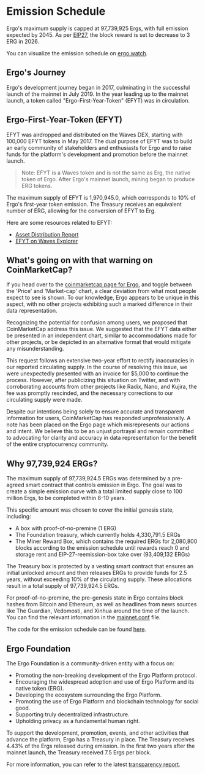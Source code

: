 # Emission Schedule

Ergo's maximum supply is capped at 97,739,925 Ergs, with full emission expected by 2045. As per [EIP27](eip27.md), the block reward is set to decrease to 3 ERG in 2026. 

You can visualize the emission schedule on [ergo.watch](https://ergo.watch/emission).

## Ergo's Journey

Ergo's development journey began in 2017, culminating in the successful launch of the mainnet in July 2019. In the year leading up to the mainnet launch, a token called "Ergo-First-Year-Token" (EFYT) was in circulation.

## Ergo-First-Year-Token (EFYT)

EFYT was airdropped and distributed on the Waves DEX, starting with 100,000 EFYT tokens in May 2017. The dual purpose of EFYT was to build an early community of stakeholders and enthusiasts for Ergo and to raise funds for the platform's development and promotion before the mainnet launch. 

> Note: EFYT is a Waves token and is not the same as Erg, the native token of Ergo. After Ergo's mainnet launch, mining began to produce ERG tokens.

The maximum supply of EFYT is 1,970,945.0, which corresponds to 10% of Ergo's first-year token emission. The Treasury receives an equivalent number of ERG, allowing for the conversion of EFYT to Erg.

Here are some resources related to EFYT:

- [Asset Distribution Report](http://pywaves.org/assets/725Yv9oceWsB4GsYwyy4A52kEwyVrL5avubkeChSnL46)
- [EFYT on Waves Explorer](https://wavesexplorer.com/assets/725Yv9oceWsB4GsYwyy4A52kEwyVrL5avubkeChSnL46?search=725Yv9oceWsB4GsYwyy4A52kEwyVrL5avubkeChSnL46)

## What's going on with that warning on CoinMarketCap?

If you head over to the [coinmarketcap page for Ergo](https://coinmarketcap.com/currencies/ergo/), and toggle between the 'Price' and 'Market-cap' chart, a clear deviation from what most people expect to see is shown. To our knowledge, Ergo appears to be unique in this aspect, with no other projects exhibiting such a marked difference in their data representation.

Recognizing the potential for confusion among users, we proposed that CoinMarketCap address this issue. We suggested that the EFYT data either be presented in an independent chart, similar to accommodations made for other projects, or be depicted in an alternative format that would mitigate any misunderstanding.

This request follows an extensive two-year effort to rectify inaccuracies in our reported circulating supply. In the course of resolving this issue, we were unexpectedly presented with an invoice for $5,000 to continue the process. However, after publicizing this situation on Twitter, and with corroborating accounts from other projects like Radix, Nano, and Kujira, the fee was promptly rescinded, and the necessary corrections to our circulating supply were made.

Despite our intentions being solely to ensure accurate and transparent information for users, CoinMarketCap has responded unprofessionally. A note has been placed on the Ergo page which misrepresents our actions and intent. We believe this to be an unjust portrayal and remain committed to advocating for clarity and accuracy in data representation for the benefit of the entire cryptocurrency community.


## Why 97,739,924 ERGs?

The maximum supply of 97,739,924.5 ERGs was determined by a pre-agreed smart contract that controls emission in Ergo. The goal was to create a simple emission curve with a total limited supply close to 100 million Ergs, to be completed within 8-10 years.

This specific amount was chosen to cover the initial genesis state, including:

- A box with proof-of-no-premine (1 ERG)
- The Foundation treasury, which currently holds 4,330,791.5 ERGs
- The Miner Reward Box, which contains the required ERGs for 2,080,800 blocks according to the emission schedule until rewards reach 0 and storage rent and EIP-27-reemission-box take over (93,409,132 ERGs)

The Treasury box is protected by a vesting smart contract that ensures an initial unlocked amount and then releases ERGs to provide funds for 2.5 years, without exceeding 10% of the circulating supply. These allocations result in a total supply of 97,739,924.5 ERGs.

For proof-of-no-premine, the pre-genesis state in Ergo contains block hashes from Bitcoin and Ethereum, as well as headlines from news sources like The Guardian, Vedomosti, and Xinhua around the time of the launch. You can find the relevant information in the [mainnet.conf](https://github.com/ergoplatform/ergo/blob/1935c95560a30b19cdb52c1a291e8a389ba63c97/src/main/resources/mainnet.conf#L11) file.

The code for the emission schedule can be found [here](https://github.com/ergoplatform/ergo/blob/e6086e23ecd45f1e01a3e4c0344f003cec1a5b11/src/test/scala/org/ergoplatform/mining/ErgoMinerPropSpec.scala#L24).

## Ergo Foundation

The Ergo Foundation is a community-driven entity with a focus on:

- Promoting the non-breaking development of the Ergo Platform protocol.
- Encouraging the widespread adoption and use of Ergo Platform and its native token (ERG).
- Developing the ecosystem surrounding the Ergo Platform.
- Promoting the use of Ergo Platform and blockchain technology for social good.
- Supporting truly decentralized infrastructure.
- Upholding privacy as a fundamental human right.

To support the development, promotion, events, and other activities that advance the platform, Ergo has a Treasury in place. The Treasury receives 4.43% of the Ergs released during emission. In the first two years after the mainnet launch, the Treasury received 7.5 Ergs per block.

For more information, you can refer to the latest [transparency report](ergo-foundation-2022.md).